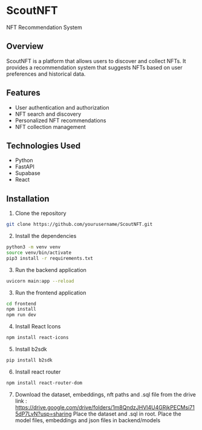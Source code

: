# ScoutNFT

NFT Recommendation System

## Overview

ScoutNFT is a platform that allows users to discover and collect NFTs. It provides a recommendation system that suggests NFTs based on user preferences and historical data.

## Features

- User authentication and authorization
- NFT search and discovery
- Personalized NFT recommendations
- NFT collection management

## Technologies Used

- Python
- FastAPI
- Supabase
- React

## Installation

1. Clone the repository

```bash
git clone https://github.com/yourusername/ScoutNFT.git
```

2. Install the dependencies


```bash
python3 -m venv venv
source venv/bin/activate
pip3 install -r requirements.txt
```

3. Run the backend application

```bash
uvicorn main:app --reload
```

3. Run the frontend application

```bash
cd frontend
npm install
npm run dev
```

4. Install React Icons
```bash
npm install react-icons
```

5. Install b2sdk
```bash
pip install b2sdk
```

6. Install react router 
```bash
npm install react-router-dom
```

7. Download the dataset, embeddings, nft paths and .sql file from the drive link : https://drive.google.com/drive/folders/1m8QndzJHVl4U4GRjkPECMsi715dP7LvN?usp=sharing
Place the dataset and .sql in root.
Place the model files, embeddings and json files in backend/models